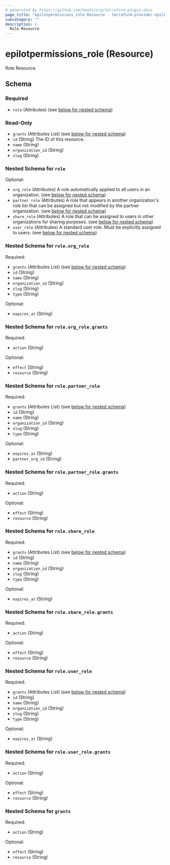 ```yaml
---
# generated by https://github.com/hashicorp/terraform-plugin-docs
page_title: "epilotpermissions_role Resource - terraform-provider-epilot-permission"
subcategory: ""
description: |-
  Role Resource
---
```


# epilotpermissions_role (Resource)

Role Resource



<!-- schema generated by tfplugindocs -->
## Schema

### Required

- `role` (Attributes) (see [below for nested schema](#nestedatt--role))

### Read-Only

- `grants` (Attributes List) (see [below for nested schema](#nestedatt--grants))
- `id` (String) The ID of this resource.
- `name` (String)
- `organization_id` (String)
- `slug` (String)

<a id="nestedatt--role"></a>
### Nested Schema for `role`

Optional:

- `org_role` (Attributes) A role automatically applied to all users in an organization. (see [below for nested schema](#nestedatt--role--org_role))
- `partner_role` (Attributes) A role that appears in another organization's role list that can be assigned but not modified by the partner organization. (see [below for nested schema](#nestedatt--role--partner_role))
- `share_role` (Attributes) A role that can be assigned to users in other organizations for sharing purposes. (see [below for nested schema](#nestedatt--role--share_role))
- `user_role` (Attributes) A standard user role. Must be explicitly assigned to users. (see [below for nested schema](#nestedatt--role--user_role))

<a id="nestedatt--role--org_role"></a>
### Nested Schema for `role.org_role`

Required:

- `grants` (Attributes List) (see [below for nested schema](#nestedatt--role--org_role--grants))
- `id` (String)
- `name` (String)
- `organization_id` (String)
- `slug` (String)
- `type` (String)

Optional:

- `expires_at` (String)

<a id="nestedatt--role--org_role--grants"></a>
### Nested Schema for `role.org_role.grants`

Required:

- `action` (String)

Optional:

- `effect` (String)
- `resource` (String)



<a id="nestedatt--role--partner_role"></a>
### Nested Schema for `role.partner_role`

Required:

- `grants` (Attributes List) (see [below for nested schema](#nestedatt--role--partner_role--grants))
- `id` (String)
- `name` (String)
- `organization_id` (String)
- `slug` (String)
- `type` (String)

Optional:

- `expires_at` (String)
- `partner_org_id` (String)

<a id="nestedatt--role--partner_role--grants"></a>
### Nested Schema for `role.partner_role.grants`

Required:

- `action` (String)

Optional:

- `effect` (String)
- `resource` (String)



<a id="nestedatt--role--share_role"></a>
### Nested Schema for `role.share_role`

Required:

- `grants` (Attributes List) (see [below for nested schema](#nestedatt--role--share_role--grants))
- `id` (String)
- `name` (String)
- `organization_id` (String)
- `slug` (String)
- `type` (String)

Optional:

- `expires_at` (String)

<a id="nestedatt--role--share_role--grants"></a>
### Nested Schema for `role.share_role.grants`

Required:

- `action` (String)

Optional:

- `effect` (String)
- `resource` (String)



<a id="nestedatt--role--user_role"></a>
### Nested Schema for `role.user_role`

Required:

- `grants` (Attributes List) (see [below for nested schema](#nestedatt--role--user_role--grants))
- `id` (String)
- `name` (String)
- `organization_id` (String)
- `slug` (String)
- `type` (String)

Optional:

- `expires_at` (String)

<a id="nestedatt--role--user_role--grants"></a>
### Nested Schema for `role.user_role.grants`

Required:

- `action` (String)

Optional:

- `effect` (String)
- `resource` (String)




<a id="nestedatt--grants"></a>
### Nested Schema for `grants`

Required:

- `action` (String)

Optional:

- `effect` (String)
- `resource` (String)


